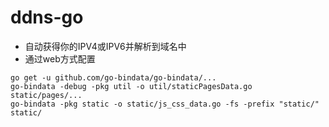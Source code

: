 # ddns-go
- 自动获得你的IPV4或IPV6并解析到域名中
- 通过web方式配置
```
go get -u github.com/go-bindata/go-bindata/...
go-bindata -debug -pkg util -o util/staticPagesData.go static/pages/...
go-bindata -pkg static -o static/js_css_data.go -fs -prefix "static/" static/
```